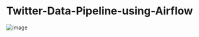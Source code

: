 # Twitter-Data-Pipeline-using-Airflow


![image](https://user-images.githubusercontent.com/53575257/235351145-e3089c35-7882-4e9d-8606-0c281427b06f.png)
